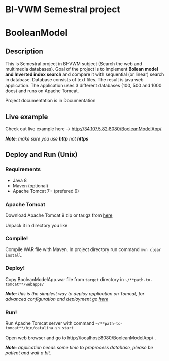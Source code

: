 # BI-VWM  Semestral project

# BooleanModel

## Description
This is Semestral project in BI-VWM subject (Search the web and multimedia databases).
Goal of the project is to implement **Bolean model and Inverted index search** and compare it with sequential (or linear) search in database. Database consists of text files.
The result is java web application. The application uses 3 different databases (100, 500 and 1000 docs) and runs on Apache Tomcat.

Project documentation is in Documentation

## Live example

Check out live example here -> http://34.107.5.82:8080/BooleanModelApp/ 

_**Note**: make sure you use **http** not **https**_

## Deploy and Run (Unix)

### Requirements 

* Java 8
* Maven (optional)
* Apache Tomcat 7+ (prefered 9)

### Apache Tomcat

Download Apache Tomcat 9 zip or tar.gz from [here](https://tomcat.apache.org/download-90.cgi)

Unpack it in directory you like

### Compile!

Compile WAR file with Maven. In project directory run command `mvn clear install`. 

### Deploy!

Copy BooleanModelApp.war file from `target` directory in `~/**path-to-tomcat**/webapps/`

_**Note**: this is the simplest way to deploy application on Tomcat, for advanced configuration and deployment go [here](https://tomcat.apache.org/tomcat-9.0-doc/deployer-howto.html)_

### Run! 

Run Apache Tomcat server with command `~/**path-to-tomcat**/bin/catalina.sh start`

Open web browser and go to http://localhost:8080/BooleanModelApp/ .

_**Note**: application needs some time to preprocess database, please be patient and wait a bit._